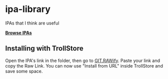 # ipa-library
IPAs that I think are useful

**[Browse IPAs](https://github.com/onyxcode/ipa-library/tree/main/ipa)**

## Installing with TrollStore
Open the IPA's link in the folder, then go to [GIT.RAWify](https://git-rawify.vercel.app). Paste your link and copy the Raw Link. You can now use "Install from URL" inside TrollStore and save some space.